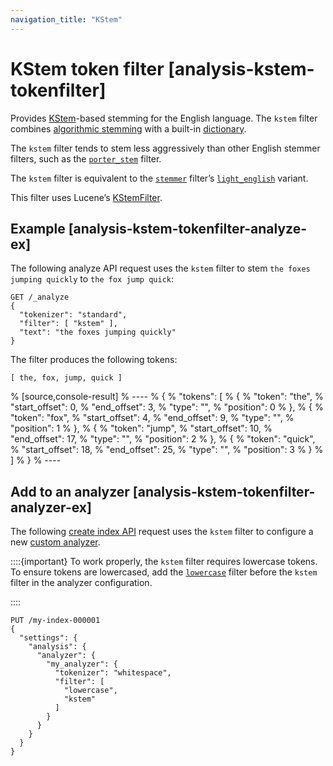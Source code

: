 ```yaml
---
navigation_title: "KStem"
---
```


# KStem token filter [analysis-kstem-tokenfilter]


Provides [KStem](https://ciir.cs.umass.edu/pubfiles/ir-35.pdf)-based stemming for the English language. The `kstem` filter combines [algorithmic stemming](stemming.md#algorithmic-stemmers) with a built-in [dictionary](stemming.md#dictionary-stemmers).

The `kstem` filter tends to stem less aggressively than other English stemmer filters, such as the [`porter_stem`](analysis-porterstem-tokenfilter.md) filter.

The `kstem` filter is equivalent to the [`stemmer`](analysis-stemmer-tokenfilter.md) filter’s [`light_english`](analysis-stemmer-tokenfilter.md#analysis-stemmer-tokenfilter-language-parm) variant.

This filter uses Lucene’s [KStemFilter](https://lucene.apache.org/core/10_1_0/analysis/common/org/apache/lucene/analysis/en/KStemFilter.md).

## Example [analysis-kstem-tokenfilter-analyze-ex]

The following analyze API request uses the `kstem` filter to stem `the foxes jumping quickly` to `the fox jump quick`:

```console
GET /_analyze
{
  "tokenizer": "standard",
  "filter": [ "kstem" ],
  "text": "the foxes jumping quickly"
}
```

The filter produces the following tokens:

```text
[ the, fox, jump, quick ]
```

% [source,console-result]
% ----
% {
%   "tokens": [
%     {
%       "token": "the",
%       "start_offset": 0,
%       "end_offset": 3,
%       "type": "<ALPHANUM>",
%       "position": 0
%     },
%     {
%       "token": "fox",
%       "start_offset": 4,
%       "end_offset": 9,
%       "type": "<ALPHANUM>",
%       "position": 1
%     },
%     {
%       "token": "jump",
%       "start_offset": 10,
%       "end_offset": 17,
%       "type": "<ALPHANUM>",
%       "position": 2
%     },
%     {
%       "token": "quick",
%       "start_offset": 18,
%       "end_offset": 25,
%       "type": "<ALPHANUM>",
%       "position": 3
%     }
%   ]
% }
% ----


## Add to an analyzer [analysis-kstem-tokenfilter-analyzer-ex]

The following [create index API](indices-create-index.md) request uses the `kstem` filter to configure a new [custom analyzer](analysis-custom-analyzer.md).

::::{important} 
To work properly, the `kstem` filter requires lowercase tokens. To ensure tokens are lowercased, add the [`lowercase`](analysis-lowercase-tokenfilter.md) filter before the `kstem` filter in the analyzer configuration.

::::


```console
PUT /my-index-000001
{
  "settings": {
    "analysis": {
      "analyzer": {
        "my_analyzer": {
          "tokenizer": "whitespace",
          "filter": [
            "lowercase",
            "kstem"
          ]
        }
      }
    }
  }
}
```



